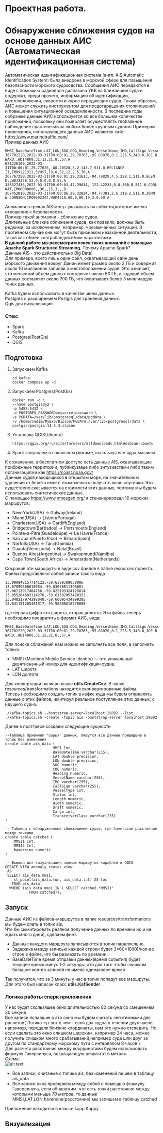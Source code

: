 # Проектная работа.
# Обнаружение сближения судов на основе данных АИС (Автоматическая идентификационная система)

Автоматическая идентификационная система (англ. AIS Automatic Identification System) была внедрена в морской сфере 
для повышения безопасности морского судоходства. Сообщения АИС передаются в виде с помощью радиоволн диапазона УКВ на ближайшие суда
и содержат, среди прочего, информацию об идентификации, местоположении, скорости и курсе передающих судов.
Таким образом, АИС может служить инструментом для предотвращения столкновений и повышения ситуационной осведомленности.
В последние годы собраные данные АИС используется во все большем количестве приложений, поскольку они позволяет осуществлять глобальное 
наблюдение практически за любым более крупным судном. Примером приложения, использующего данные АИС является сайт
https://www.marinetraffic.com/  
Пример данных АИС  
```agsl
MMSI,BaseDateTime,LAT,LON,SOG,COG,Heading,VesselName,IMO,CallSign,VesselType,Status,Length,Width,Draft,Cargo,TransceiverClass
367702220,2022-03-31T00:00:01,29.78763,-95.08070,0.1,226.5,340.0,JOE B WARD,,WDI4808,31,12,21,8,,57,A
671226100,2022-03-31T00:00:01,25.77626,-80.20320,3.2,143.7,511.0,RELIANCE II,IMO9221322,5VHS7,79,0,52,12,2.5,70,A
367767250,2022-03-31T00:00:01,29.31623,-94.78829,4.5,228.1,511.0,GLEN K,,WDJ3358,52,0,0,0,0.0,52,A
338327436,2022-03-31T00:00:03,47.29634,-122.42233,0.0,360.0,511.0,COOL KAT,IMO0000000,,36,,15,3,,,B
367452810,2022-03-31T00:00:06,29.32824,-94.77391,2.6,319.2,511.0,JOHN W JOHNSON,IMO9602344,WDF4516,60,0,80,19,3.0,60,A
```

Аномалии в треках AIS могут указывать на события,которые имеют отношение к безопасности.  
Пример такой аномалии - сближение судов.  
Длительные близкие сближения судов, как правило, должны быть редкими, за исключением, например, чрезвычайных ситуаций.
В противном случае они могут быть признаком незаконной деятельности, такой как обмен контрабандой и/или наркотиками.  
**В данной работе мы рассмотрим поиск таких аномалий с помощью Apache Spark Structured Streaming.** 
Почему Apache Spark?  
Данные AIS - это действительно Big Data)  
Для примера, всего лишь один файл, охватывающий один день морского движения вокруг Дании имеет размер около 2 ГБ и содержит около 10 миллионов записей 
о местоположении судов. Это означает, что месячный объем данных составляет около 60 ГБ, а годовой объем данных составляет около 700 ГБ,
что охватывает более 3 миллиардов точек данных.
  
Kafka будем использовать в качестве шины данных.  
Postgres c расширением Postgis для хранения данных.  
Qgis для визуализации.  
  
### Стек:
- Spark
- Kafka
- Postgres(PostGis)
- QGIS

## Подготовка

1. Запускаем Kafka
    ````
    cd kafka
    docker compose up -d
    ````  
2. Запускаем Postgres(PostGis)
    ````
    docker run -d \
	--name postgismy2 \
	-p 5455:5432 \
	-e POSTGRES_PASSWORD=mysecretpassword \
	-e PGDATA=/var/lib/postgresql/data/pgdata \
	-v /home/vadim/MyExp/Diplom/PGDATA:/var/lib/postgresql/data \
	postgis/postgis:14-3.3-alpine
    ````
3. Установка QGIS(Ubuntu)
    ````
    https://qgis.org/ru/site/forusers/alldownloads.html#debian-ubuntu
    ````
4.  Spark запускаем в локальном режиме, используя все ядра машины.

К сожалению, в бесплатном доступе есть данные AIS, охватывающие прибрежные территории, публикуемые либо энтузиастами либо
таким организациями  как https://coast.noaa.gov/  
Данные судов,находящихся в открытом море, на значительном удалении от берега имеют возможность получать лишь спутники.
Это существено сказывается на стоимости этих данных, поэтому мы будем использовать синтетические данные.  
С помощью https://www.nmeagen.org/ я сгененерировал 10 морских маршрутов:  
- New-York(USA) -> Galway(Ireland)
- Miami(USA) -> Lisbon(Portugal)
- Charleston(USA) -> Cardiff(England)
- Bridgetown(Barbados) -> Portsmouth(England)
- Pointe-a-Pitre(Guadeloupe) -> Le Havre(France)
- San Juan(Puerto Rico) -> Bilbao(Spain)
- Norfolk(USA) -> Tanji(Gambia)
- Guanta(Venezuela) -> Natal(Brazil)
- Buenos Aires(Argentina) -> Swakopmund(Namibia)
- Cape Town(South Africa) -> Amsterdam(Netherlands)  

Сохранив эти маршруты в виде csv файлов в папке resources проекта. Файлы представляют собой записи
такого вида  
```agsl
13.090848157714122,-59.6389389038086
13.07899366618084,-59.63056611396681
13.06713917464756,-59.622193324125014
13.055284683114278,-59.61382053428322
13.048217974298048,-59.60095434999205
13.041151265481817,-59.58808816570088
```
где первая цифра это широта, вторая долгота. Эти файлы теперь необходимо превратить в формат АИС, вида:
```agsl
MMSI,BaseDateTime,LAT,LON,SOG,COG,Heading,VesselName,IMO,CallSign,VesselType,Status,Length,Width,Draft,Cargo,TransceiverClass
367702220,2022-03-31T00:00:01,29.78763,-95.08070,0.1,226.5,340.0,JOE B WARD,,WDI4808,31,12,21,8,,57,A
```
Для поиска сближений нам можно не заполнять все поля, а заполнить только  
- MMSI (Maritime Mobile Service Identity) — это уникальный девятизначный номер для идентификации судна.
- LAT широта
- LON долгота  

Для конвертации написан класс **utils.CreateCsv**. В папке resources/transformations находятся сконвертированые файлы.  
Теперь необходимо создать топик в кафке куда мы будем отправлять данные с этих файлов, имитируя реальное поступление этих данных,
с идущего судна.  
```agsl
./kafka-topics.sh --bootstrap-server=localhost:29092 --list
./kafka-topics.sh -create -topic ais -bootstrap-server localhost:29092
```
Далее в постгресе создаем следующие сущности  
```agsl
--Таблица приемник "сырых" данных, пишутся все данные пришедшие в топик без изменения 
create table ais_data (
                      MMSI Int,
                      BaseDateTime varchar(255),
                      LAT double precision,
                      LON double precision,
                      SOG numeric,
                      COG numeric,
                      Heading numeric,
                      VesselName varchar(255),
                      IMO varchar(255),
                      CallSign varchar(255),
                      VesselType int,
                      Status int,
                      Length numeric,
                      Width numeric,
                      Draft numeric,
                      Cargo int,
                      TransceiverClass varchar(255)
)
```  
```agsl
-- Таблица с обнаруженными сближениями судов, где haversine расстояние между точками
create table catched (
	MMSI1 Int,
	MMSI2 Int,
	haversine numeric
)
```  
````agsl
-- Вьюшка для визуализации полных маршрутов кораблей в QGIS
CREATE VIEW anomaly_routes_view
 AS
 SELECT ais_data.mmsi,
    st_point(ais_data.lon, ais_data.lat) AS loc
   FROM ais_data
  WHERE (ais_data.mmsi IN ( SELECT catched."MMSI1"
           FROM catched));
````

## Запуск

Данные АИС из файлов-маршрутов в папке resources/transformations мы будем слать в топик ais.  
Что бы сымитировать реалное получение данных по времени но и не ждать много дней), сделаем
финт.  
- Данные каждого маршрута записывются в топик параллельно.  
- Задержка между записью каждой строки будет  3\*60\*1000)/кол-во строк в файле, что бы размазать по времени
- BaseDateTime время отправки данных(время события) будет текущее время минус 1-2 секунды, это для того чтобы слишком большое кол-во записей не имело одинаковое время

Так получится, что за 3 минуты у нас в топик попадут все маршруты.  
Для этого был написан класс **utils.KafSender**
### Логика работы спарк приложения
У нас будет скользящее окно длительностью 60 секунд со смещением 30 секунд.  
Все записи попавшие в это окно мы будем считать легитимными для расчетов(
Логика тут вот в чем - если два судна в течении двух часов, например, передали близкие координаты, нам это нужно отследить.
Но если сделать это окно слишком широким, например 24 часа, можно получить слишком много срабатываний,например суда шли друг за другом по стандартному морскому пути с интервалом 8 часов 
)  
Для расчета расстояния между координатами будем использовать формулу Гаверсинуса, возращающую результат в метрах.  
Схема:  
![alt text](img/schema_spark.png)  

- Все записи, считаные с топика ais, без изменений пишем в таблицу ais_data
- Все записи окна проверяем между собой с помощью формулу Гаверсинуса, если обнаружим, что есть точки расстояние между которыми
меньше *70 метров*, то данные MMSI,LAT,LON,haversine(расстояние) мы запишем в таблицу catched
  
Приложение находится в классе kapp.Kappy  
## Визуализация  







  
